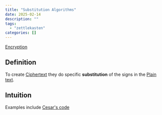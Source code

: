 ```yaml
---
title: "Substitution Algorithms"
date: 2025-02-14
description: ""
tags: 
  - "zettlekasten"
categories: []
---
```


[Encryption](Encryption.md)

## Definition

To create [Ciphertext](Ciphertext.md) they do specific **substitution** of the signs in the [Plain text](Plain%20text.md).

## Intuition

Examples include [Cesar's code](Cesar's%20code)
